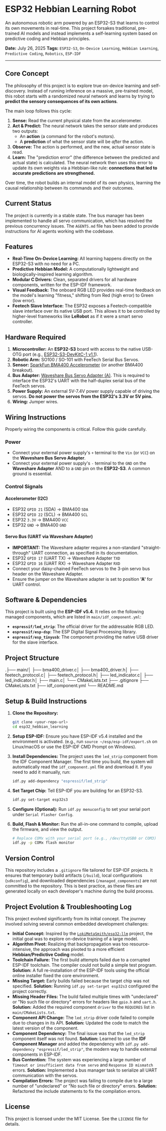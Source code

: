 # ESP32 Hebbian Learning Robot

An autonomous robotic arm powered by an ESP32-S3 that learns to control its own movements in real-time. This project forsakes traditional, pre-trained AI models and instead implements a self-learning system based on predictive coding and Hebbian principles.

**Date:** July 26, 2025
**Tags:** `ESP32-S3`, `On-Device Learning`, `Hebbian Learning`, `Predictive Coding`, `Robotics`, `ESP-IDF`

---

## Core Concept

The philosophy of this project is to explore true on-device learning and self-discovery. Instead of running inference on a massive, pre-trained model, this robot starts with a randomized neural network and learns by trying to **predict the sensory consequences of its own actions**.

The main loop follows this cycle:
1.  **Sense:** Read the current physical state from the accelerometer.
2.  **Act & Predict:** The neural network takes the sensor state and produces two outputs:
    * An **action** (a command for the robot's motors).
    * A **prediction** of what the sensor state will be *after* the action.
3.  **Observe:** The action is performed, and the new, actual sensor state is read.
4.  **Learn:** The "prediction error" (the difference between the predicted and actual state) is calculated. The neural network then uses this error to update its own weights via a Hebbian-like rule: **connections that led to accurate predictions are strengthened.**

Over time, the robot builds an internal model of its own physics, learning the causal relationship between its commands and their outcomes.

## Current Status

The project is currently in a stable state. The bus manager has been implemented to handle all servo communication, which has resolved the previous concurrency issues. The `AGENTS.md` file has been added to provide instructions for AI agents working with the codebase.

## Features

* **Real-Time On-Device Learning:** All learning happens directly on the ESP32-S3 with no need for a PC.
* **Predictive Hebbian Model:** A computationally lightweight and biologically-inspired learning algorithm.
* **Modular C Drivers:** Clean, separated drivers for all hardware components, written for the ESP-IDF framework.
* **Visual Feedback:** The onboard RGB LED provides real-time feedback on the model's learning "fitness," shifting from Red (high error) to Green (low error).
* **Feetech Slave Interface:** The ESP32 exposes a Feetech-compatible slave interface over its native USB port. This allows it to be controlled by higher-level frameworks like **LeRobot** as if it were a smart servo controller.

## Hardware Required

1.  **Microcontroller:** An **ESP32-S3** board with access to the native USB-OTG port (e.g., [ESP32-S3-DevKitC-1 v1.1](https://docs.espressif.com/projects/esp-idf/en/latest/esp32s3/hw-reference/esp32s3-devkitc-1/index.html)).
2.  **Robotic Arm:** SO100 / SO-101 with FeeTech Serial Bus Servos.
3.  **Sensor:** [SparkFun BMA400 Accelerometer](https://www.sparkfun.com/products/18985) (or another BMA400 breakout).
4.  **Bus Adapter:** [Waveshare Bus Servo Adapter (A)](https://www.waveshare.com/wiki/Bus_Servo_Adapter_(A)). This is required to interface the ESP32's UART with the half-duplex serial bus of the FeeTech servos.
5.  **Power Supply:** An external 5V-7.4V power supply capable of driving the servos. **Do not power the servos from the ESP32's 3.3V or 5V pins.**
6.  **Wiring:** Jumper wires.

## Wiring Instructions

Properly wiring the components is critical. Follow this guide carefully.

### Power
* Connect your external power supply's `+` terminal to the `Vin` (or `VCC`) on the **Waveshare Bus Servo Adapter**.
* Connect your external power supply's `-` terminal to the `GND` on the **Waveshare Adapter** AND to a `GND` pin on the **ESP32-S3**. A common ground is essential.

### Control Signals

#### Accelerometer (I2C)
* ESP32 `GPIO 21` (SDA)  -> BMA400 `SDA`
* ESP32 `GPIO 22` (SCL)  -> BMA400 `SCL`
* ESP32 `3.3V`          -> BMA400 `VCC`
* ESP32 `GND`             -> BMA400 `GND`

#### Servo Bus (UART via Waveshare Adapter)
* **IMPORTANT:** The Waveshare adapter requires a non-standard "straight-through" UART connection, as specified in its documentation.
* ESP32 `GPIO 17` (UART TX)  -> Waveshare Adapter `TXD`
* ESP32 `GPIO 16` (UART RX)  -> Waveshare Adapter `RXD`
* Connect your daisy-chained FeeTech servos to the 3-pin servo bus header on the Waveshare Adapter.
* Ensure the jumper on the Waveshare adapter is set to position **'A'** for UART control.

## Software & Dependencies

This project is built using the **ESP-IDF v5.4**. It relies on the following managed components, which are listed in `main/idf_component.yml`:
* **`espressif/led_strip`**: The official driver for the addressable RGB LED.
* **`espressif/esp-dsp`**: The ESP Digital Signal Processing library.
* **`espressif/esp_tinyusb`**: The component providing the native USB driver for the slave interface.

## Project Structure

.├── main/│
          ├── bma400_driver.c│
          ├── bma400_driver.h│
          ├── feetech_protocol.c│
          ├── feetech_protocol.h│
          ├── led_indicator.c│
          ├── led_indicator.h│
          ├── main.c│
          └── CMakeLists.txt
 ├── .gitignore
 ├── CMakeLists.txt
 ├── idf_component.yml
 └── README.md
## Setup & Build Instructions

1.  **Clone the Repository:**
    ```bash
    git clone <your-repo-url>
    cd esp32_hebbian_learning
    ```

2.  **Setup ESP-IDF:** Ensure you have ESP-IDF v5.4 installed and the environment is activated. (e.g., run `source ~/esp/esp-idf/export.sh` on Linux/macOS or use the ESP-IDF CMD Prompt on Windows).

3.  **Install Dependencies:** The project uses the `led_strip` component from the IDF Component Manager. The first time you build, the system will automatically read the `idf_component.yml` file and download it. If you need to add it manually, run:
    ```bash
    idf.py add-dependency "espressif/led_strip"
    ```

4.  **Set Target Chip:** Tell ESP-IDF you are building for an ESP32-S3.
    ```bash
    idf.py set-target esp32s3
    ```

5.  **Configure (Optional):** Run `idf.py menuconfig` to set your serial port under `Serial Flasher Config`.

6.  **Build, Flash & Monitor:** Run the all-in-one command to compile, upload the firmware, and view the output.
    ```bash
    # Replace COMx with your serial port (e.g., /dev/ttyUSB0 or COM3)
    idf.py -p COMx flash monitor
    ```

## Version Control

This repository includes a `.gitignore` file tailored for ESP-IDF projects. It ensures that temporary build artifacts (`/build`), local configurations (`sdkconfig`), and downloaded dependencies (`/managed_components`) are not committed to the repository. This is best practice, as these files are generated locally on each developer's machine during the build process.

## Project Evolution & Troubleshooting Log

This project evolved significantly from its initial concept. The journey involved solving several common embedded development challenges:

* **Initial Concept:** Inspired by the [`LokiMetaSmith/esp32-llm`](https://github.com/LokiMetaSmith/esp32-llm) project, the initial goal was to explore on-device training of a large model.
* **Algorithm Pivot:** Realizing that backpropagation was too resource-intensive, the approach was pivoted to a more efficient **Hebbian/Predictive Coding** model.
* **Toolchain Failure:** The first build attempts failed due to a corrupted ESP-IDF toolchain. The compiler could not build a simple test program. **Solution:** A full re-installation of the ESP-IDF tools using the official online installer fixed the core environment.
* **Missing Target:** Early builds failed because the target chip was not specified. **Solution:** Running `idf.py set-target esp32s3` configured the project correctly.
* **Missing Header Files:** The build failed multiple times with "undeclared" or "No such file or directory" errors for headers like `gpio.h` and `uart.h`. **Solution:** Added the required component `driver` to the `REQUIRES` list in `main/CMakeLists.txt`.
* **Component API Change:** The `led_strip` driver code failed to compile due to changes in its API. **Solution:** Updated the code to match the latest version of the component.
* **Component Dependency:** The final issue was that the `led_strip` component itself was not found. **Solution:** Learned to use the **IDF Component Manager** and added the dependency with `idf.py add-dependency "espressif/led_strip"`, the modern way to handle external components in ESP-IDF.
* **Bus Contention:** The system was experiencing a large number of `Timeout or insufficient data from servo` and `Response ID mismatch` errors. **Solution:** Implemented a bus manager task to serialize all UART communication with the servos.
* **Compilation Errors:** The project was failing to compile due to a large number of "undeclared" or "No such file or directory" errors. **Solution:** Refactored the include statements to fix the compilation errors.

## License

This project is licensed under the MIT License. See the `LICENSE` file for details.
